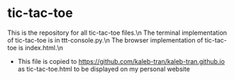# tic-tac-toe

This is the repository for all tic-tac-toe files.\n
The terminal implementation of tic-tac-toe is in ttt-console.py.\n
The browser implementation of tic-tac-toe is index.html.\n
- This file is copied to https://github.com/kaleb-tran/kaleb-tran.github.io as tic-tac-toe.html to be displayed on my personal website
